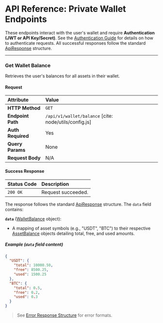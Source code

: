 # API Reference: Private Wallet Endpoints

These endpoints interact with the user's wallet and require **Authentication (JWT or API Key/Secret)**. See the [Authentication Guide](../authentication.md) for details on how to authenticate requests. All successful responses follow the standard [ApiResponse](../data-models.md#apiresponse) structure.

---

### Get Wallet Balance

Retrieves the user's balances for all assets in their wallet.

#### Request

| Attribute       | Value                       |
| :-------------- | :-------------------------- |
| **HTTP Method** | `GET`                       |
| **Endpoint Path**| `/api/v1/wallet/balance` [cite: node/utils/config.js]   |
| **Auth Required**| Yes                         |
| **Query Params** | None                        |
| **Request Body** | N/A                         |

#### Success Response

| Status Code | Description      |
| :---------- | :--------------- |
| `200 OK`    | Request succeeded. |

The response follows the standard [ApiResponse](../data-models.md#apiresponse) structure. The `data` field contains:

**`data`** ([WalletBalance](../data-models.md#walletbalance) object):
- A mapping of asset symbols (e.g., "USDT", "BTC") to their respective [AssetBalance](../data-models.md#assetbalance) objects detailing total, free, and used amounts.

##### Example (`data` field content)

```json
{
  "USDT": {
    "total": 10000.50,
    "free": 8500.25,
    "used": 1500.25
  },
  "BTC": {
    "total": 0.5,
    "free": 0.2,
    "used": 0.3
  }
}
```

> See [Error Response Structure](../error-handling.md) for error formats.

